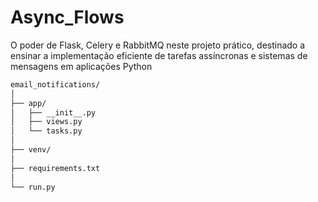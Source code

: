 # Async_Flows
O poder de Flask, Celery e RabbitMQ neste projeto prático, destinado a ensinar a implementação eficiente de tarefas assíncronas e sistemas de mensagens em aplicações Python


``` markdown
email_notifications/
│
├── app/
│   ├── __init__.py
│   ├── views.py
│   └── tasks.py
│
├── venv/
│
├── requirements.txt
│
└── run.py

```
